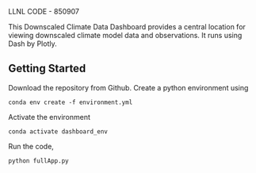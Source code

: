 LLNL CODE - 850907

This Downscaled Climate Data Dashboard provides a central location for viewing downscaled climate model data and observations. It runs using Dash by Plotly. 

Getting Started
----------------
Download the repository from Github. 
Create a python environment using 
```
conda env create -f environment.yml
```
Activate the environment
```
conda activate dashboard_env
```
Run the code, 
```
python fullApp.py
```


